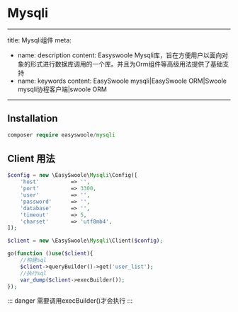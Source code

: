 # Mysqli

---
title: Mysqli组件
meta:
  - name: description
    content: Easyswoole Mysqli库，旨在方便用户以面向对象的形式进行数据库调用的一个库。并且为Orm组件等高级用法提供了基础支持
  - name: keywords
    content:  EasySwoole mysqli|EasySwoole ORM|Swoole mysqli协程客户端|swoole ORM
---


## Installation

```php
composer require easyswoole/mysqli
```

## Client 用法
```php
$config = new \EasySwoole\Mysqli\Config([
    'host'          => '',
    'port'          => 3300,
    'user'          => '',
    'password'      => '',
    'database'      => '',
    'timeout'       => 5,
    'charset'       => 'utf8mb4',
]);

$client = new \EasySwoole\Mysqli\Client($config);

go(function ()use($client){
    //构建sql
    $client->queryBuilder()->get('user_list');
    //执行sql
    var_dump($client->execBuilder());
});
```

::: danger
需要调用execBuilder()才会执行
:::